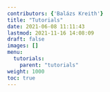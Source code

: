 ```yaml
---
contributors: {'Balázs Kreith'}
title: "Tutorials"
date: 2021-06-08 11:11:43
lastmod: 2021-11-16 14:08:09
draft: false
images: []
menu:
  tutorials:
    parent: "tutorials"
weight: 1000
toc: true
---
```

